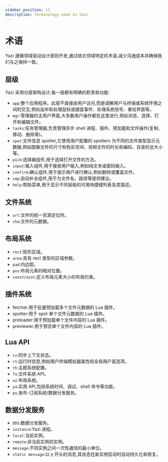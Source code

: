 ```yaml
---
sidebar_position: 11
description: Terminology used in Yazi.
---
```


# 术语

Yazi 遵循领域驱动设计原则开发,通过结合领域特定的术语,减少沟通成本并确保我们与之保持一致。

## 层级

Yazi 采用分层架构设计,每一层都有明确的职责和功能:

- `app`:整个应用程序。此层不直接由用户访问,而是调解用户与终端或系统环境之间的交互,例如监听和处理鼠标或键盘事件、处理系统信号、重绘界面等。
- `mgr`:管理器的主用户界面,大多数用户操作都在这里进行,例如浏览、选择、打开和编辑文件。
- `tasks`:任务管理器,负责管理异步 shell 进程、插件、预加载和文件操作(复制、移动、删除等)。
- `spot`:文件信息 spotter,它使用用户配置的 spotters 为不同的文件类型显示元数据,例如图像文件的尺寸和色彩空间、视频文件的时长和编码、目录的总大小等。
- `pick`:选择器组件,用于选择打开文件的方法。
- `input`:输入组件,用于接收用户输入,例如纯文本或密码输入。
- `confirm`:确认组件,用于提示用户进行确认,例如删除或覆盖文件。
- `cmp`:自动补全组件,用于为文件名、路径等提供建议。
- `help`:帮助菜单,用于显示不同层级的可用快捷键列表及其描述。

## 文件系统

- `url`:文件的统一资源定位符。
- `cha`:文件的元数据。

## 布局系统

- `rect`:矩形区域。
- `area`:具有 rect 类型的区域参数。
- `pad`:内边距。
- `pos`:布局元素的相对位置。
- `constraint`:定义布局元素大小的布局约束。

## 插件系统

- fetcher:用于批量预加载多个文件元数据的 Lua 插件。
- spotter:用于 spot 单个文件元数据的 Lua 插件。
- preloader:用于预加载单个文件内容的 Lua 插件。
- previewer:用于预览单个文件内容的 Lua 插件。

## Lua API

- `cx`:同步上下文状态。
- `rt`:运行时信息,例如用户终端模拟器属性和全局用户首选项。
- `th`:主题系统配置。
- `fs`:文件系统 API。
- `ui`:布局系统。
- `ya`:实用 API,包括系统时间、调试、shell 命令等功能。
- `ps`:发布-订阅系统/数据分发服务。

## 数据分发服务

- `DDS`:数据分发服务。
- `instance`:Yazi 进程。
- `local`:当前实例。
- `remote`:非当前实例的实例。
- `message`:不同实例之间一次性通信的最小单位。
- `static message`:以 `@` 开头的消息,其状态在新实例启动时自动持久化和恢复。

